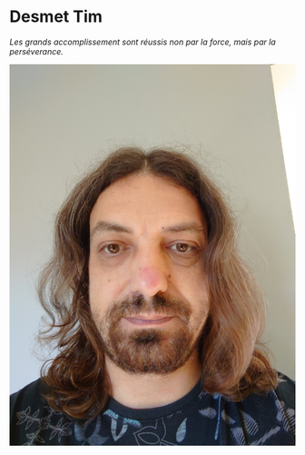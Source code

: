# Desmet Tim

_Les grands accomplissement sont réussis non par la force, mais par la perséverance._

![photo de moi](profil.jpeg)
